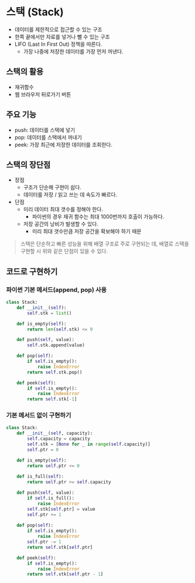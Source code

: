 # 스택 (Stack)

- 데이터를 제한적으로 접근할 수 있는 구조
- 한쪽 끝에서만 자료를 넣거나 뺄 수 있는 구조
- LIFO (Last In First Out) 정책을 따른다.
    - 가장 나중에 저장한 데이터를 가장 먼저 꺼낸다.

## 스택의 활용

- 재귀함수
- 웹 브라우저 뒤로가기 버튼

## 주요 기능

- push: 데이터를 스택에 넣기
- pop: 데이터를 스택에서 꺼내기
- peek: 가장 최근에 저장한 데이터를 조회한다.

## 스택의 장단점

- 장점
    - 구조가 단순해 구현이 쉽다.
    - 데이터를 저장 / 읽고 쓰는 데 속도가 빠르다.
- 단점
    - 미리 데이터 최대 갯수를 정해야 한다.
        - 파이썬의 경우 재귀 함수는 최대 1000번까지 호출이 가능하다.
    - 저장 공간의 낭비가 발생할 수 있다.
        - 미리 최대 갯수만큼 저장 공간을 확보해야 하기 때문

> 스택은 단순하고 빠른 성능을 위해 배열 구조로 주로 구현되는 데, 배열로 스택을 구현할 시 위와 같은 단점이 있을 수 있다.

## 코드로 구현하기

### 파이썬 기본 메서드(append, pop) 사용

```python
class Stack:
    def __init__(self):
        self.stk = list()

    def is_empty(self):
        return len(self.stk) <= 0

    def push(self, value):
        self.stk.append(value)

    def pop(self):
        if self.is_empty():
            raise IndexError
        return self.stk.pop()

    def peek(self):
        if self.is_empty():
            raise IndexError
        return self.stk[-1]
```

### 기본 메서드 없이 구현하기

```python
class Stack:
    def __init__(self, capacity):
        self.capacity = capacity
        self.stk = [None for _ in range(self.capacity)]
        self.ptr = 0

    def is_empty(self):
        return self.ptr <= 0
    
    def is_full(self):
        return self.ptr >= self.capacity

    def push(self, value):
        if self.is_full():
            raise IndexError
        self.stk[self.ptr] = value
        self.ptr += 1
    
    def pop(self):
        if self.is_empty():
            raise IndexError
        self.ptr -= 1
        return self.stk[self.ptr]

    def peek(self):
        if self.is_empty():
            raise IndexError
        return self.stk[self.ptr - 1]
```
